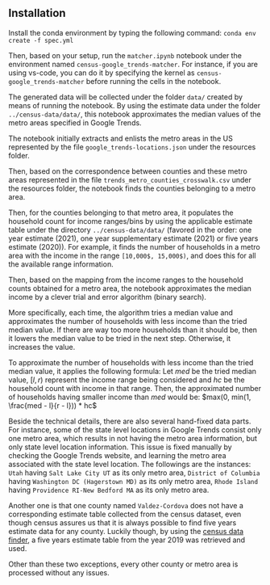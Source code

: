 ## Installation

Install the conda environment by typing the following command:
``conda env create -f spec.yml``

Then, based on your setup, run the ``matcher.ipynb`` notebook under the environment named ``census-google_trends-matcher``. For instance, if you are using vs-code, you can do it by specifying the kernel as ``census-google_trends-matcher`` before running the cells in the notebook. 

The generated data will be collected under the folder ``data/`` created by means of running the notebook. By using the estimate data under the folder ``../census-data/data/``, this notebook approximates the median values of the metro areas specified in Google Trends. 

The notebook initially extracts and enlists the metro areas in the US represented by the file ``google_trends-locations.json`` under the resources folder. 

Then, based on the correspondence between counties and these metro areas represented in the file ``trends_metro_counties_crosswalk.csv`` under the resources folder, the notebook finds the counties belonging to a metro area. 

Then, for the counties belonging to that metro area, it populates the household count for income ranges/bins by using the applicable estimate table under the directory ``../census-data/data/`` (favored in the order: one year estimate (2021), one year supplementary estimate (2021) or five years estimate (2020)). For example, it finds the number of households in a metro area with the income in the range ``[10,000$, 15,000$)``, and does this for all the available range information.  

Then, based on the mapping from the income ranges to the household counts obtained for a metro area, the notebook approximates the median income by a clever trial and error algorithm (binary search). 

More specifically, each time, the algorithm tries a median value and approximates the number of households with less income than the tried median value. If there are way too more households than it should be, then it lowers the median value to be tried in the next step. Otherwise, it increases the value. 

To approximate the number of households with less income than the tried median value, it applies the following formula:
Let $med$ be the tried median value, $[l, r)$ represent the income range being considered and $hc$ be the household count with income in that range. Then, the approximated number of households having smaller income than $med$ would be: $max(0, min(1, \frac{med - l}{r - l})) * hc$

Beside the technical details, there are also several hand-fixed data parts.
For instance, some of the state level locations in Google Trends consist only one metro area, which results in not having the metro area information, but only state level location information. This issue is fixed manually by checking the Google Trends website, and learning the metro area associated with the state level location. The followings are the instances:
``Utah`` having ``Salt Lake City UT`` as its only metro area,
``District of Columbia`` having ``Washington DC (Hagerstown MD)`` as its only metro area,
``Rhode Island`` having ``Providence RI-New Bedford MA`` as its only metro area.

Another one is that one county named ``Valdez-Cordova`` does not have a corresponding estimate table collected from the census dataset, even though census assures us that it is always possible to find five years estimate data for any county. Luckily though, by using the [census data finder](https://data.census.gov/cedsci/table?q=S1901&g=0500000US02261&tid=ACSST5Y2019.S1901), a five years estimate table from the year 2019 was retrieved and used. 

Other than these two exceptions, every other county or metro area is processed without any issues. 